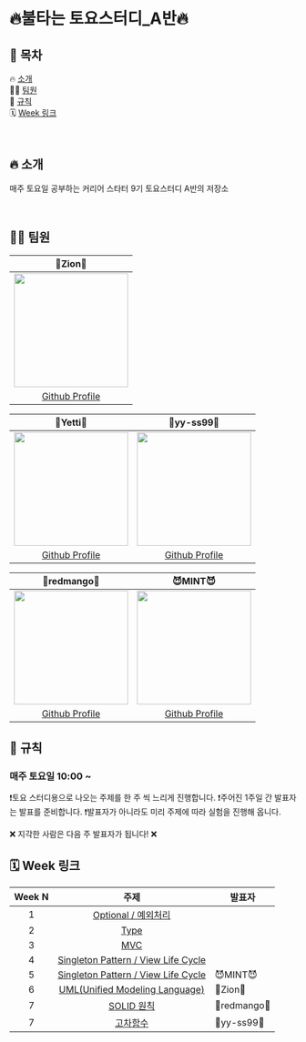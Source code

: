 # 🔥불타는 토요스터디_A반🔥

## 📖 목차
🔥 [소개](#-소개) <br>
👨‍💻 [팀원](#-팀원) <br>
🚫 [규칙](#-규칙) <br>
🗓️ [Week 링크](#-Week-링크) <br>


</br>

## 🔥 소개
매주 토요일 공부하는 커리어 스타터 9기 토요스터디 A반의 저장소

</br>

## 👨‍💻 팀원
| 🚩Zion🚩 |
| :--------: |
| <Img src =  "https://hackmd.io/_uploads/ryoFC_LV2.png" width="200" height="200"> | 
|[Github Profile](https://github.com/LeeZion94) |

| 🦊Yetti🦊 | 🐹yy-ss99🐹 |
| :-------: | :--------: |
| <Img src = "https://hackmd.io/_uploads/BJJ5FYIVh.png"  width="200" height="200"> | <Img src = "https://hackmd.io/_uploads/B12OrKI43.png"  width="200" height="200"> |
|[Github Profile](https://github.com/iOS-Yetti) |[Github Profile](https://github.com/yy-ss99) |

| 🥭redmango🥭 | 😈MINT😈 |
| :--------: | :--------: |
|  <Img src = "https://hackmd.io/_uploads/SkkQtd8E3.jpg"  width="200" height="200"> | <Img src = "https://hackmd.io/_uploads/SJDOddL42.png"  width="200" height="200"> |
|[Github Profile](https://github.com/redmango1447) | [Github Profile](https://github.com/mint3382) |

## 🚫 규칙
### 매주 토요일 10:00 ~
❗️토요 스터디용으로 나오는 주제를 한 주 씩 느리게 진행합니다.
❗️주어진 1주일 간 발표자는 발표를 준비합니다.
❗️발표자가 아니라도 미리 주제에 따라 실험을 진행해 옵니다.

❌ 지각한 사람은 다음 주 발표자가 됩니다! ❌

## 🗓️ Week 링크
|Week N | 주제 | 발표자 |
|:--:|:--:| -- |
| 1 | [Optional / 예외처리](https://github.com/LeeZion94/StudyA/tree/master/Week1) | |
| 2 | [Type](https://github.com/LeeZion94/StudyA/tree/master/Week2) | |
| 3 | [MVC](https://github.com/LeeZion94/StudyA/tree/master/Week3) | |
| 4 | [Singleton Pattern / View Life Cycle](https://github.com/LeeZion94/StudyA/tree/master/Week4) | |
| 5 | [Singleton Pattern / View Life Cycle](https://github.com/LeeZion94/StudyA/tree/master/Week5) | 😈MINT😈 |
| 6 | [UML(Unified Modeling Language)](https://github.com/LeeZion94/StudyA/tree/master/Week6) | 🚩Zion🚩 |
| 7 | [SOLID 원칙](https://github.com/LeeZion94/StudyA/tree/master/Week7) | 🥭redmango🥭 |
| 7 | [고차함수](https://github.com/LeeZion94/StudyA/tree/master/Week8) | 🐹yy-ss99🐹 |

